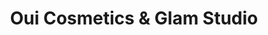 ---
title: "Oui Cosmetics & Glam Studio"
url: /mcmurray/oui-cosmetics-and-glam-studio/
shop: beauty
---